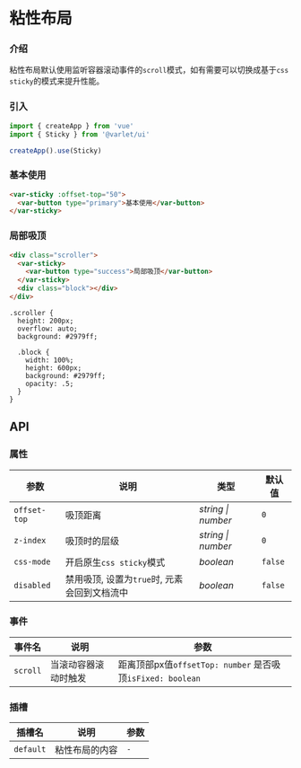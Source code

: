 # 粘性布局

### 介绍
粘性布局默认使用监听容器滚动事件的`scroll`模式，如有需要可以切换成基于`css sticky`的模式来提升性能。

### 引入

```js
import { createApp } from 'vue'
import { Sticky } from '@varlet/ui'

createApp().use(Sticky)
```

### 基本使用

```html
<var-sticky :offset-top="50">
  <var-button type="primary">基本使用</var-button>
</var-sticky>
```

### 局部吸顶

```html
<div class="scroller">
  <var-sticky>
    <var-button type="success">局部吸顶</var-button>
  </var-sticky>
  <div class="block"></div>
</div>
```

```less
.scroller {
  height: 200px;
  overflow: auto;
  background: #2979ff;

  .block {
    width: 100%;
    height: 600px;
    background: #2979ff;
    opacity: .5;
  }
}
```

## API

### 属性

| 参数 | 说明 | 类型 | 默认值 | 
| --- | --- | --- | --- | 
| `offset-top` | 吸顶距离 | _string \| number_ | `0` |
| `z-index` | 吸顶时的层级 | _string \| number_ | `0` |
| `css-mode` | 开启原生`css sticky`模式 | _boolean_ | `false` |
| `disabled` | 禁用吸顶, 设置为`true`时, 元素会回到文档流中 | _boolean_ | `false` |

### 事件

| 事件名 | 说明 | 参数 |
| --- | --- | --- |
| `scroll` | 当滚动容器滚动时触发 | 距离顶部px值`offsetTop: number` 是否吸顶`isFixed: boolean` |

### 插槽

| 插槽名 | 说明 | 参数 |
| --- | --- | --- |
| `default` | 粘性布局的内容 | `-` |
